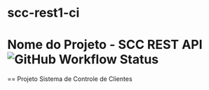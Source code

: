 # scc-rest1-ci
# Nome do Projeto - SCC REST API ![GitHub Workflow Status](https://img.shields.io/github/workflow/status/almeida1/scc-rest1-ci/maven)
== Projeto Sistema de Controle de Clientes
